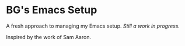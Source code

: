BG's Emacs Setup
================

A fresh approach to managing my Emacs setup.
*Still a work in progress.*

Inspired by the work of Sam Aaron.

